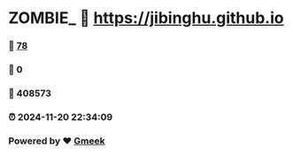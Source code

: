# ZOMBIE_ :link: https://jibinghu.github.io 
### :page_facing_up: [78](https://jibinghu.github.io/tag.html) 
### :speech_balloon: 0 
### :hibiscus: 408573 
### :alarm_clock: 2024-11-20 22:34:09 
### Powered by :heart: [Gmeek](https://github.com/Meekdai/Gmeek)
